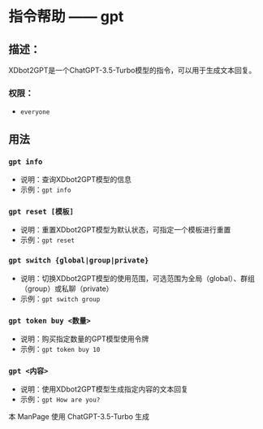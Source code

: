 # 指令帮助 —— gpt

## 描述：
XDbot2GPT是一个ChatGPT-3.5-Turbo模型的指令，可以用于生成文本回复。

### 权限：
- `everyone`

## 用法

### `gpt info`

- 说明：查询XDbot2GPT模型的信息
- 示例：`gpt info`

### `gpt reset [模板]`

- 说明：重置XDbot2GPT模型为默认状态，可指定一个模板进行重置
- 示例：`gpt reset`

### `gpt switch {global|group|private}`

- 说明：切换XDbot2GPT模型的使用范围，可选范围为全局（global）、群组（group）或私聊（private）
- 示例：`gpt switch group`

### `gpt token buy <数量>`

- 说明：购买指定数量的GPT模型使用令牌
- 示例：`gpt token buy 10`

### `gpt <内容>`

- 说明：使用XDbot2GPT模型生成指定内容的文本回复
- 示例：`gpt How are you?`

本 ManPage 使用 ChatGPT-3.5-Turbo 生成